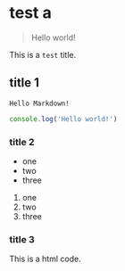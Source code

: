 # test a

> Hello world!

This is a `test` title.

## title 1

```
Hello Markdown!
```

```js
console.log('Hello world!')
```

### title 2

- one
- two
- three

1. one
1. two
1. three


### title 3

<div>This is a html code.</div>

